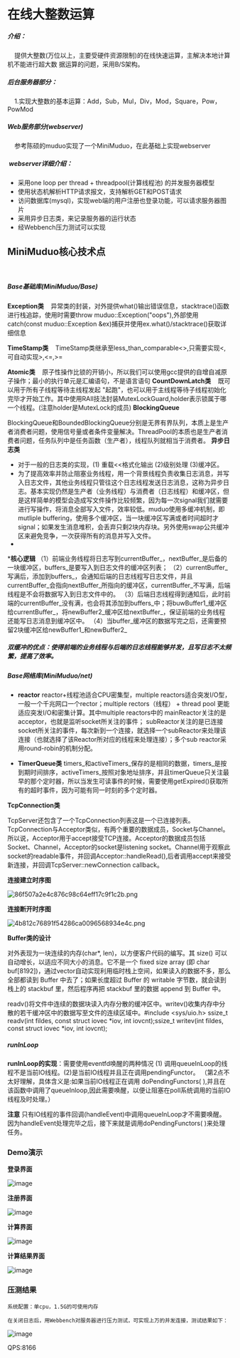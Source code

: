 # 在线大整数运算<BigInt>
##### 介绍：
    提供大整数(万位以上，主要受硬件资源限制)的在线快速运算，主解决本地计算机不能进行超大数 据运算的问题，采用B/S架构。
    
##### 后台服务器部分： 
    1.实现大整数的基本运算：Add，Sub，Mul，Div，Mod，Square，Pow，PowMod


##### Web服务部分(webserver)
    参考陈硕的muduo实现了一个MiniMuduo，在此基础上实现webserver
  
#####  webserver详细介绍：

* 采用one loop per thread + threadpool(计算线程池) 的并发服务器模型
* 使用状态机解析HTTP请求报文，支持解析GET和POST请求
* 访问数据库(mysql)，实现web端的用户注册也登录功能，可以请求服务器图片
* 采用异步日志类，来记录服务器的运行状态
* 经Webbench压力测试可以实现
    

## MiniMuduo核心技术点
  
##### Base基础库(MiniMuduo/Base)
**Exception类**
   异常类的封装，对外提供what()输出错误信息，stacktrace()函数进行栈追踪，使用时需要throw muduo::Exception("oops"),外部使用catch(const muduo::Exception &ex)捕获并使用ex.what()/stacktrace()获取详细信息

**TimeStamp类**
   TimeStamp类继承至less_than_comparable<>,只需要实现<,可自动实现>,<=,>=

**Atomic类**
   原子性操作比锁的开销小，所以我们可以使用gcc提供的自增自减原子操作；最小的执行单元是汇编语句，不是语言语句
**CountDownLatch类**
   既可以用于所有子线程等待主线程发起 "起跑"，也可以用于主线程等待子线程初始化完毕才开始工作。其中使用RAII技法封装MutexLockGuard,holder表示锁属于哪一个线程。(注意holder是MutexLock的成员)
**BlockingQueue**

BlockingQueue和BoundedBlockingQueue分别是无界有界队列，本质上是生产者消费者问题，使用信号量或者条件变量解决。ThreadPool的本质也是生产者消费者问题，任务队列中是任务函数（生产者），线程队列就相当于消费者。
**异步日志类**

* 对于一般的日志类的实现，(1) 重载<<格式化输出 (2)级别处理 (3)缓冲区。
* 为了提高效率并防止阻塞业务线程，用一个背景线程负责收集日志消息，并写入日志文件，其他业务线程只管往这个日志线程发送日志消息，这称为异步日志。基本实现仍然是生产者（业务线程）与消费者（日志线程）和缓冲区，但是这样简单的模型会造成写文件操作比较频繁，因为每一次signal我们就需要进行写操作，将消息全部写入文件，效率较低。muduo使用多缓冲机制，即mutliple buffering，使用多个缓冲区，当一块缓冲区写满或者时间超时才signal；如果发生消息堆积，会丢弃只剩2块内存块。另外使用swap公共缓冲区来避免竞争，一次获得所有的消息并写入文件。
* 
***核心逻辑**
（1）前端业务线程将日志写到currentBuffer_，nextBuffer_是后备的一块缓冲区，buffers_是要写入到日志文件的缓冲区列表；
（2）currentBuffer_写满后，添加到buffers_，会通知后端的日志线程写日志文件，并且currentBuffer_会指向nextBuffer_所指向的缓冲区，currentBuffer_不写满，后端线程是不会将数据写入到日志文件中的。
（3）后端日志线程得到通知后，此时前端的currentBuffer_没有满，也会将其添加到buffers_中；将buwBuffer1_缓冲区给currentBuffer_，将newBuffer2_缓冲区给nextBuffer_，保证前端的业务线程还能写日志消息到缓冲区中。
（4）当buffer_缓冲区的数据写完之后，还需要预留2块缓冲区给newBuffer1_和newBuffer2_

##### 双缓冲的优点：使得前端的业务线程与后端的日志线程能够并发，且写日志不太频繁，提高了效率。


##### Base网络库(MiniMuduo/net)

* **reactor**
reactor+线程池适合CPU密集型，multiple reactors适合突发I/O型，一般一个千兆网口一个rector；multiple rectors（线程） + thread pool 更能适应突发I/O和密集计算。其中multiple reactors中的
mainReactor关注的是acceptor，也就是监听socket所关注的事件；
subReactor关注的是已连接socket所关注的事件，每次新到一个连接，就选择一个subReactor来处理该连接（也就选择了该Reactor所对应的线程来处理连接）；多个sub reactor采用round-robin的机制分配。

* **TimerQueue类**
 timers_和activeTimers_保存的是相同的数据，timers_是按到期时间排序，activeTimers_按照对象地址排序，并且timerQueue只关注最早的那个定时器，所以当发生可读事件的时候，需要使用getExpired()获取所有的超时事件，因为可能有同一时刻的多个定时器。


**TcpConnection类**

TcpServer还包含了一个TcpConnection列表这是一个已连接列表。TcpConnection与Acceptor类似，有两个重要的数据成员，Socket与Channel。所以说，Acceptor用于accept接受TCP连接。Acceptor的数据成员包括Socket、Channel，Acceptor的socket是listening socket。Channel用于观察此socket的readable事件，并回调Acceptor::handleRead(),后者调用accept来接受新连接，并回调TcpServer::newConnection callback。

**连接建立时序图**


![86f507a2e4c876c98c64eff17c9f1c2b.png](en-resource://database/513:1)

**连接断开时序图**


![4b812c76891f54286ca0096568934e4c.png](en-resource://database/515:1)


**Buffer类的设计**


对外表现为一块连续的内存(char*, len)，以方便客户代码的编写。其 size() 可以自动增长，以适应不同大小的消息。它不是一个 fixed size array (即 char buf[8192])，通过vector自动实现利用临时栈上空间，如果读入的数据不多，那么全部都读到 Buffer 中去了；如果长度超过 Buffer 的 writable 字节数，就会读到栈上的 stackbuf 里，然后程序再把 stackbuf 里的数据 append 到 Buffer 中。


readv()将文件中连续的数据块读入内存分散的缓冲区中。writev()收集内存中分散的若干缓冲区中的数据写至文件的连续区域中。#include <sys/uio.h> ssize_t readv(int fildes, const struct iovec *iov, int iovcnt);ssize_t writev(int fildes, const struct iovec *iov, int iovcnt);


#####  **runInLoop**
**runInLoop的实现**：需要使用eventfd唤醒的两种情况 (1) 调用queueInLoop的线程不是当前IO线程。(2)是当前IO线程并且正在调用pendingFunctor。
（第2点不太好理解，具体含义是:如果当前IO线程正在调用
doPendingFunctors( ),并且在该函数中调用了queueInloop,因此需要唤醒，以便让阻塞在poll系统调用的当前IO线程及时处理。）

**注意**
只有IO线程的事件回调(handleEvent)中调用queueInLoop才不需要唤醒。因为handleEvent处理完毕之后，接下来就是调用doPendingFunctors( )来处理任务。

### **Demo演示**

 **登录界面**

    
 ![image](https://user-images.githubusercontent.com/54012783/126977561-79159e09-10ee-4091-b7d5-e08cd302eb58.png)

 **注册界面**
    
    
 ![image](https://user-images.githubusercontent.com/54012783/126982004-3d1f7e10-e465-4441-a4ea-75dc6dc0b8d3.png)
    

  **计算界面**
    
    
  ![image](https://user-images.githubusercontent.com/54012783/126982260-5943f246-9dfd-4c6a-96e4-fd3bed64dba1.png)
    

  **计算结果界面**
    
    
  ![image](https://user-images.githubusercontent.com/54012783/126981874-a25c0e50-65de-4bfb-aebb-f17763e9c655.png)


  ### 压测结果
    
    系统配置：单cpu，1.5G的可使用内存
    
    在关闭日志后，用Webbench对服务器进行压力测试，可实现上万的并发连接，测试结果如下：
    
  ![image](https://user-images.githubusercontent.com/54012783/127107035-14b90fce-e0ea-414c-958d-e40b8db818e3.png)

  
   QPS:8166
